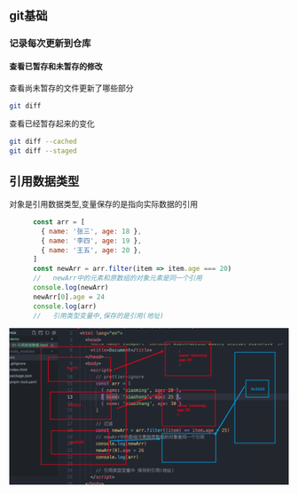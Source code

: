 ## git基础

### 记录每次更新到仓库

#### 查看已暂存和未暂存的修改

查看尚未暂存的文件更新了哪些部分

```bash
git diff
```

查看已经暂存起来的变化

```bash
git diff --cached
git diff --staged
```

## 引用数据类型

对象是引用数据类型,变量保存的是指向实际数据的引用

```js
      const arr = [
        { name: '张三', age: 18 },
        { name: '李四', age: 19 },
        { name: '王五', age: 20 },
      ]
      const newArr = arr.filter(item => item.age === 20)
      //   newArr中的元素和原数组的对象元素是同一个引用
      console.log(newArr)
      newArr[0].age = 24
      console.log(arr)
      //   引用类型变量中,保存的是引用(地址)
```

![image-20240904181945531](day36.assets/image-20240904181945531.png)